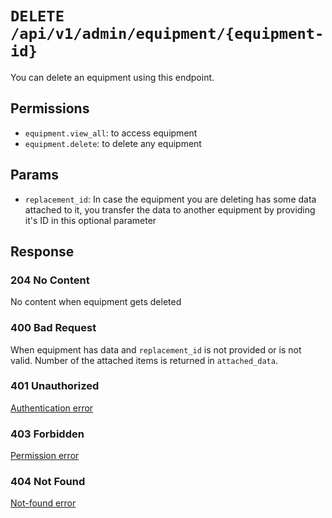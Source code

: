 # `DELETE /api/v1/admin/equipment/{equipment-id}`
You can delete an equipment using this endpoint.


## Permissions

- `equipment.view_all`: to access equipment
- `equipment.delete`: to delete any equipment

## Params

- `replacement_id`: In case the equipment you are deleting has some data attached to it, you transfer the data to another equipment by providing it's ID in this optional parameter

## Response

### 204 No Content
 No content when equipment gets deleted

### 400 Bad Request
 When equipment has data and `replacement_id` is not provided or is not valid. Number of the attached items is returned in `attached_data`.

### 401 Unauthorized
[Authentication error](../../_globals/authentication-errors.md)

### 403 Forbidden
[Permission error](../../_globals/permission-errors.md)

### 404 Not Found
[Not-found error](../../_globals/not-found-errors.md)
